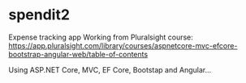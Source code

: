 # spendit2

Expense tracking app
Working from Pluralsight course: https://app.pluralsight.com/library/courses/aspnetcore-mvc-efcore-bootstrap-angular-web/table-of-contents

Using ASP.NET Core, MVC, EF Core, Bootstap and Angular...

